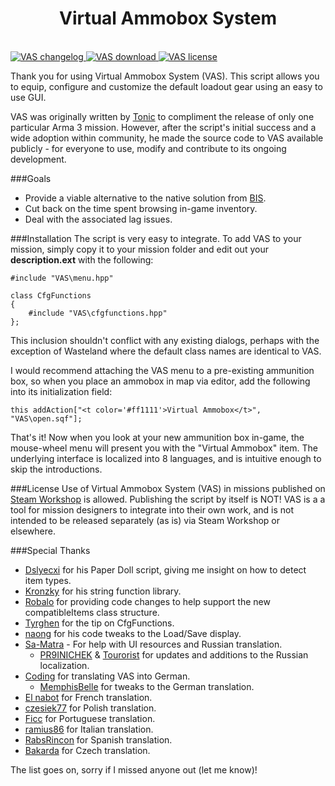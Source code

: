<p align="center">
  <h1 align="center">Virtual Ammobox System</h3><br />
  <a href="https://raw.githubusercontent.com/TAWTonic/VAS/master/changelog.txt">
    <img src="http://img.shields.io/badge/Version-2.6-green.svg?style=flat" alt="VAS changelog">
  </a>
    <a href="http://www.armaholic.com/page.php?id=19134">
    <img src="http://img.shields.io/badge/Download-1_MB-blue.svg?style=flat" alt="VAS download">
  </a>
    <a href="#license">
    <img src="http://img.shields.io/badge/License-Custom-red.svg?style=flat" alt="VAS license">
  </a>
</p>

Thank you for using Virtual Ammobox System (VAS). This script allows you to equip, configure and customize the default loadout gear using an easy to use GUI.

VAS was originally written by [Tonic](https://github.com/TAWTonic) to compliment the release of only one particular Arma 3 mission. However, after the script's initial success and a wide adoption within community, he made the source code to VAS available publicly - for everyone to use, modify and contribute to its ongoing development.

###Goals
* Provide a viable alternative to the native solution from [BIS](https://www.bistudio.com/).
* Cut back on the time spent browsing in-game inventory.
* Deal with the associated lag issues.

###Installation
The script is very easy to integrate. To add VAS to your mission, simply copy it to your mission folder and edit out your **description.ext** with the following:
```
#include "VAS\menu.hpp"  
  
class CfgFunctions  
{  
	#include "VAS\cfgfunctions.hpp"  
};
```
This inclusion shouldn't conflict with any existing dialogs, perhaps with the exception of Wasteland where the default class names are identical to VAS.  

I would recommend attaching the VAS menu to a pre-existing ammunition box, so when you place an ammobox in map via editor, add the following into its initialization field:
```
this addAction["<t color='#ff1111'>Virtual Ammobox</t>", "VAS\open.sqf"];
```
That's it! Now when you look at your new ammunition box in-game, the mouse-wheel menu will present you with the "Virtual Ammobox" item. The underlying interface is localized into 8 languages, and is intuitive enough to skip the introductions.

###License <a name="license"></a>
Use of Virtual Ammobox System (VAS) in missions published on [Steam Workshop](http://steamcommunity.com/app/107410/workshop/?l=english) is allowed. Publishing the script by itself is NOT! VAS is a a tool for mission designers to integrate into their own work, and is not intended to be released separately (as is) via Steam Workshop or elsewhere.

###Special Thanks
* [Dslyecxi](http://dslyecxi.com/) for his Paper Doll script, giving me insight on how to detect item types.
* [Kronzky](http://www.kronzky.info/) for his string function library.
* [Robalo](http://arma-sr.bzbit.com/) for providing code changes to help support the new compatibleItems class structure.  
* [Tyrghen](http://veterans.armasites.com/) for the tip on CfgFunctions.
* [naong](http://www.armaholic.com/forums.php?m=posts&id=142583) for his code tweaks to the Load/Save display.  
* [Sa-Matra](https://wasteland.arma.su/) - For help with UI resources and Russian translation.
  * [PR9INICHEK](https://github.com/PR9INICHEK) & [Tourorist](https://github.com/Tourorist) for updates and additions to the Russian localization.
* [Coding](http://www.armaholic.com/forums.php?m=posts&id=149222) for translating VAS into German.
  * [MemphisBelle](https://twitter.com/MemphisBelle291) for tweaks to the German translation.
* [El nabot](http://www.armaholic.com/forums.php?m=posts&q=20990&d=105) for French translation.
* [czesiek77](http://instagram.com/czesiek77) for Polish translation.
* [Ficc](http://www.rifleonlyclan.com/) for Portuguese translation.
* [ramius86](https://github.com/ramius86) for Italian translation.
* [RabsRincon](http://www.armaholic.com/forums.php?m=posts&q=24317) for Spanish translation.
* [Bakarda](https://www.youtube.com/user/Bakarda/) for Czech translation.

The list goes on, sorry if I missed anyone out (let me know)!
